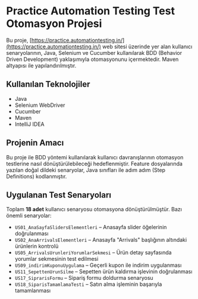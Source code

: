 # Practice Automation Testing Test Otomasyon Projesi

Bu proje, [https://practice.automationtesting.in/](https://practice.automationtesting.in/) web sitesi üzerinde yer alan kullanıcı senaryolarının, Java, Selenium ve Cucumber kullanılarak BDD (Behavior Driven Development) yaklaşımıyla otomasyonunu içermektedir. Maven altyapısı ile yapılandırılmıştır.

## Kullanılan Teknolojiler

- Java  
- Selenium WebDriver  
- Cucumber 
- Maven  
- IntelliJ IDEA

## Projenin Amacı

Bu proje ile BDD yöntemi kullanılarak kullanıcı davranışlarının otomasyon testlerine nasıl dönüştürülebileceği hedeflenmiştir.
Feature dosyalarında yazılan doğal dildeki senaryolar, Java sınıfları ile adım adım (Step Definitions) kodlanmıştır.

## Uygulanan Test Senaryoları

Toplam **18 adet** kullanıcı senaryosu otomasyona dönüştürülmüştür. Bazı önemli senaryolar:

- `US01_AnaSayfaSlidersElementleri` – Anasayfa slider öğelerinin doğrulanması  
- `US02_AnaArrivalsElementleri` – Anasayfa "Arrivals" başlığının altındaki ürünlerin kontrolü  
- `US05_ArrivalsUrunleriYorumlarSekmesi` – Ürün detay sayfasında yorumlar sekmesinin test edilmesi  
- `US09_indirimKuponuUygulama` – Geçerli kupon ile indirim uygulanması  
- `US11_SepettenUrunSilme` – Sepetten ürün kaldırma işlevinin doğrulanması  
- `US17_SiprarisFormu` – Sipariş formu doldurma senaryosu  
- `US18_SiparisTamamlamaTesti` – Satın alma işleminin başarıyla tamamlanması  
